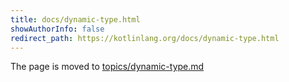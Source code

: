 ```yaml
---
title: docs/dynamic-type.html
showAuthorInfo: false
redirect_path: https://kotlinlang.org/docs/dynamic-type.html
---
```


The page is moved to [topics/dynamic-type.md](docs/topics/dynamic-type.md)
